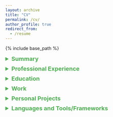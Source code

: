 ```yaml
---
layout: archive
title: "CV"
permalink: /cv/
author_profile: true
redirect_from:
  - /resume
---
```


{% include base_path %}
<details>
  <summary style="font-size: 18px; color: #4CAF50; margin-bottom: 10px;"><strong>Summary</strong></summary>
  <p>
    Ekin Alican Igdir<br>
    Ascheimer Strasse 2<br>
    Munich, Bavaria 81671<br>
    Email: igdir.ekin@gmail.com<br>
    <p>Highly skilled software developer with expertise in various programming languages and tools. Proven track record of successfully delivering software solutions and creating innovative frameworks. Strong problem-solving and analytical skills.</p>
  </p>
</details>

<details>
  <summary style="font-size: 18px; color: #4CAF50; margin-bottom: 10px;"><strong>Professional Experience</strong></summary>
  
  <h3>Software Developer</h3>
  <p><strong>Jenomics GMBH, Munich, Bavaria</strong><br>
  <em>2021 - 2023</em></p>
</details>

<details>
  <summary style="font-size: 18px; color: #4CAF50; margin-bottom: 10px;"><strong>Education</strong></summary>
  
  <ul>
    <li><strong>Master's Degree in Elektro- und Informationstechnik</strong><br>
    Technische Universität München, 2016 – 2020<br></li>
    <p>Finished all the required courses, didn't hand in the thesis.</p>
    <li><strong>Bachelor's Degree in Elektro- und Informationstechnik</strong><br>
    Technische Universität München, 2011 – 2016</li>
  </ul>
</details>

  <details>
    <summary style="font-size: 18px; color: #4CAF50; margin-bottom: 10px;"><strong>Work</strong></summary>
    <ul style="list-style-type: none">
      <li>
  <details>
    <summary style="font-size: 17px; color: #4CAF30; margin-bottom: 15px;">
        <strong>Custom E-Trading Software</strong>
    </summary>  
      <ul>
          <li>Implemented a message broker using FIX standard.</li>
          <li>Ensured the visual representation was Directed Acyclic Graphs (DAG) for proper code generation.</li>
          <li>Designed and implemented a DataScroller for data acquisition and stream abstraction.</li>
          <li>Packaged the application using Docker.</li>
        </ul>
  </details>
      </li>
      <li>
  <details>
    <summary style="font-size: 17px; color: #4CAF30; margin-bottom: 15px;">
        <strong>Content Enrichment Framework</strong>
    </summary>  
      <ul>
          <li>Developed a framework for inspecting files.</li>
          <li>Created a parallel execution strategy for jobs with a graphviz export option.</li>
          <li>Implemented jobs such as Face Recognition, Object Detection, and Dominant Colors using OpenCV, Torch, JavaScript, and Vue.</li>
        </ul>
  </details>
      </li>
      <li>
  <details>
    <summary style="font-size: 17px; color: #4CAF30; margin-bottom: 15px;">
        <strong>Piced Desk</strong>
    </summary>
        <ul>
          <li>Developed a GUI app to validate and fix zip files according to specific specifications.</li>
          <li>Implemented using Java Swing, running on Windows.</li>
        </ul>
  </details>
      </li>
      <li>
  <details>
    <summary style="font-size: 17px; color: #4CAF30; margin-bottom: 15px;">
        <strong>AG (In-house Project)</strong>
    </summary>
        <ul>
          <li>Created a designer, including a thin wrapper around OpenCV.</li>
          <li>Implemented AI-related image analyzers.</li>
        </ul>
  </details>
      </li>
    </ul>
  </details>

  <details>
    <summary style="font-size: 18px; color: #4CAF50; margin-bottom: 10px;"> <strong>Personal Projects</strong></summary>
    <ul>
      <li>Monadic Parser Combinator in Rust</li>
      <li>Stack-Based Quasi-JIT Language in C</li>
      <li>Pattern Matching-Based Language in Rust</li>
      <li>Parallel Command Executor inspired by GNU Parallel in Rust</li>
      <li>Simple Chat Application in Rust using the Actor Model</li>
    </ul>
  </details>
</details>

<details>
  <summary style="font-size: 18px; color: #4CAF50; margin-bottom: 10px;"><strong>Languages and Tools/Frameworks</strong></summary>
    <details>
  <summary style="font-size: 18px; color: #4CAF50; margin-bottom: 10px;"> <strong>Languages:</strong></summary> 
    <ul>
      <li>Java</li>
      <li>C</li>
      <li>Rust</li>
      <li>Bash</li>
      <li>Latex</li>
      <li>Julia</li>
      <li>Python</li>
      <li>AWK</li>
      <li>MATLAB</li>
      <li>JavaScript</li>
    </ul>
    </details>
  <details>
  <summary style="font-size: 18px; color: #4CAF50; margin-bottom: 10px;"> <strong>Tools/Frameworks:</strong></summary>
    <ul>
      <li>QuickFIX</li>
      <li>OpenCV</li>
      <li>TensorFlow</li>
      <li>PyTorch</li>
      <li>Apache Tika</li>
      <li>Valgrind</li>
      <li>Docker</li>
      <li>GDB</li>
      <li>Git</li>
      <li>Make</li>
      <li>CMake</li>
      <li>Microsoft Office</li>
      <li>Gnuplot</li>
      <li>GNU Radio</li>
      <li>Graphviz</li>
      <li>Vue</li>
    </ul>
  </details>
  </details>

